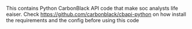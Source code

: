 This contains Python CarbonBlack API code that make soc analysts life eaiser. Check https://github.com/carbonblack/cbapi-python on how install the requirements and the config before using this code
